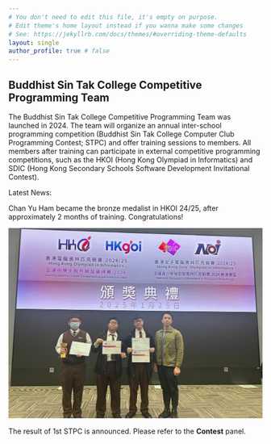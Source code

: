 ```yaml
---
# You don't need to edit this file, it's empty on purpose.
# Edit theme's home layout instead if you wanna make some changes
# See: https://jekyllrb.com/docs/themes/#overriding-theme-defaults
layout: single
author_profile: true # false
---
```


## Buddhist Sin Tak College Competitive Programming Team

The Buddhist Sin Tak College Competitive Programming Team was launched in 2024. The team will organize an annual inter-school programming competition (Buddhist Sin Tak College Computer Club Programming Contest; STPC) and offer training sessions to members. All members after training can participate in external competitive programming competitions, such as the HKOI (Hong Kong Olympiad in Informatics) and SDIC (Hong Kong Secondary Schools Software Development Invitational Contest).

Latest News:

Chan Yu Ham became the bronze medalist in HKOI 24/25, after approximately 2 months of training. Congratulations! 

![2425-hkoi-award](/assets/files/gallery/2425hkoi.jpeg)

The result of 1st STPC is announced. Please refer to the **Contest** panel. 